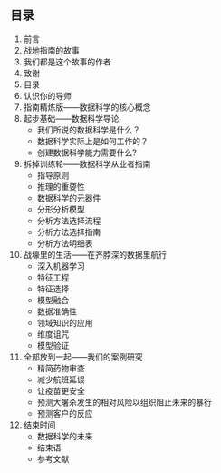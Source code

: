 ## 目录

1. 前言
2. 战地指南的故事
3. 我们都是这个故事的作者
4. 致谢
5. 目录
6. 认识你的导师
7. 指南精炼版——数据科学的核心概念
8. 起步基础——数据科学导论	
	- 我们所说的数据科学是什么？
	- 数据科学实际上是如何工作的？
	- 创建数据科学能力需要什么?
9. 拆掉训练轮——数据科学从业者指南
	- 指导原则
	- 推理的重要性
	- 数据科学的元器件
	- 分形分析模型
	- 分析方法选择流程
	- 分析方法选择指南
	- 分析方法明细表
10. 战壕里的生活——在齐脖深的数据里航行
	- 深入机器学习
	- 特征工程
	- 特征选择
	- 模型融合
	- 数据准确性
	- 领域知识的应用
	- 维度诅咒
	- 模型验证
6. 全部放到一起——我们的案例研究
	- 精简药物审查
	- 减少航班延误
	- 让疫苗更安全
	- 预测大屠杀发生的相对风险以组织阻止未来的暴行
	- 预测客户的反应
7. 结束时间
	- 数据科学的未来
	- 结束语
	- 参考文献

